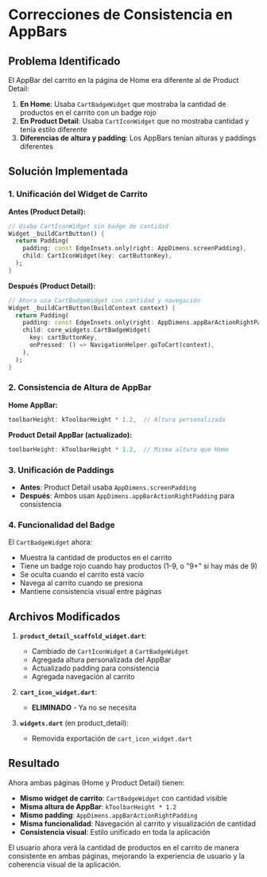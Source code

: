 # Correcciones de Consistencia en AppBars

## Problema Identificado

El AppBar del carrito en la página de Home era diferente al de Product Detail:

1. **En Home**: Usaba `CartBadgeWidget` que mostraba la cantidad de productos en el carrito con un badge rojo
2. **En Product Detail**: Usaba `CartIconWidget` que no mostraba cantidad y tenía estilo diferente
3. **Diferencias de altura y padding**: Los AppBars tenían alturas y paddings diferentes

## Solución Implementada

### 1. Unificación del Widget de Carrito

**Antes (Product Detail):**

```dart
// Usaba CartIconWidget sin badge de cantidad
Widget _buildCartButton() {
  return Padding(
    padding: const EdgeInsets.only(right: AppDimens.screenPadding),
    child: CartIconWidget(key: cartButtonKey),
  );
}
```

**Después (Product Detail):**

```dart
// Ahora usa CartBadgeWidget con cantidad y navegación
Widget _buildCartButton(BuildContext context) {
  return Padding(
    padding: const EdgeInsets.only(right: AppDimens.appBarActionRightPadding),
    child: core_widgets.CartBadgeWidget(
      key: cartButtonKey,
      onPressed: () => NavigationHelper.goToCart(context),
    ),
  );
}
```

### 2. Consistencia de Altura de AppBar

**Home AppBar:**

```dart
toolbarHeight: kToolbarHeight * 1.2,  // Altura personalizada
```

**Product Detail AppBar (actualizado):**

```dart
toolbarHeight: kToolbarHeight * 1.2,  // Misma altura que Home
```

### 3. Unificación de Paddings

- **Antes**: Product Detail usaba `AppDimens.screenPadding`
- **Después**: Ambos usan `AppDimens.appBarActionRightPadding` para consistencia

### 4. Funcionalidad del Badge

El `CartBadgeWidget` ahora:

- Muestra la cantidad de productos en el carrito
- Tiene un badge rojo cuando hay productos (1-9, o "9+" si hay más de 9)
- Se oculta cuando el carrito está vacío
- Navega al carrito cuando se presiona
- Mantiene consistencia visual entre páginas

## Archivos Modificados

1. **`product_detail_scaffold_widget.dart`**:

   - Cambiado de `CartIconWidget` a `CartBadgeWidget`
   - Agregada altura personalizada del AppBar
   - Actualizado padding para consistencia
   - Agregada navegación al carrito

2. **`cart_icon_widget.dart`**:
   - **ELIMINADO** - Ya no se necesita
3. **`widgets.dart`** (en product_detail):
   - Removida exportación de `cart_icon_widget.dart`

## Resultado

Ahora ambas páginas (Home y Product Detail) tienen:

- **Mismo widget de carrito**: `CartBadgeWidget` con cantidad visible
- **Misma altura de AppBar**: `kToolbarHeight * 1.2`
- **Mismo padding**: `AppDimens.appBarActionRightPadding`
- **Misma funcionalidad**: Navegación al carrito y visualización de cantidad
- **Consistencia visual**: Estilo unificado en toda la aplicación

El usuario ahora verá la cantidad de productos en el carrito de manera consistente en ambas páginas, mejorando la experiencia de usuario y la coherencia visual de la aplicación.
